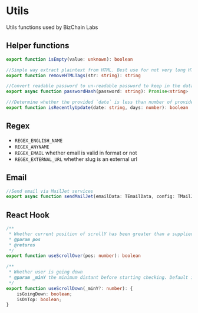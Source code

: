 # Utils

Utils functions used by BizChain Labs

## Helper functions

```ts
export function isEmpty(value: unknown): boolean
```

```ts
//Simple way extract plaintext from HTML. Best use for not very long HTML string
export function removeHTMLTags(str: string): string
```

```ts
//Convert readable password to un-readable password to keep in the database, if someone get this, he/she cannot use
export async function passwordHash(password: string): Promise<string>
```

```ts
///Determine whether the provided `date` is less than number of provided `days`
export function isRecentlyUpdate(date: string, days: number): boolean
```

## Regex

- `REGEX_ENGLISH_NAME`
- `REGEX_ANYNAME`
- `REGEX_EMAIL` whether email is valid in format or not 
- `REGEX_EXTERNAL_URL` whether slug is an external url

## Email

```ts
//Send email via MailJet services
export async function sendMailJet(emailData: TEmailData, config: TMailJetConfig): Promise<unknown>
```

## React Hook

```ts
/**
 * Whether current position of scrollY has been greater than a supplied position
 * @param pos 
 * @returns 
 */
export function useScrollOver(pos: number): boolean
```

```ts
/**
 * Whether user is going down
 * @param _minY the minimum distant before starting checking. Default is 0 for to check immediately
 */
export function useScrollDown(_minY?: number): {
    isGoingDown: boolean;
    isOnTop: boolean;
}
```

